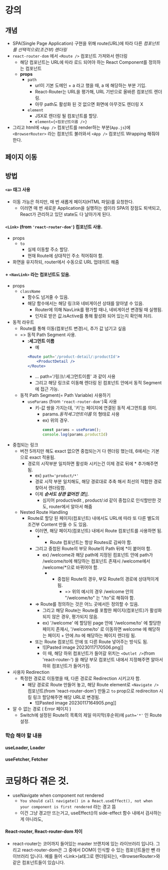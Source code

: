 # 강의
## 개념
- SPA(Single Page Application) 구현을 위해 route(URL)에 따라 다른 *컴포넌트를 선택적으로(조건부) 렌더링*
- `react-router-dom` 에서 `<Route />` 컴포넌트 가져와서 렌더링
	- 해당 컴포넌트는 URL에 따라 로드 되어야 하는 React Component를 정의하는 컴포넌트
	- **props**
		- `path`
			- url이 기본 도메인 + a 라고 했을 때, a 에 해당하는 부분 기입.
			- React-Router는 URL을 평가해, URL 기반으로 올바른 컴포넌트 렌더링.
			- 아무 path도 활성화 된 것 없으면 화면에 아무것도 렌더링 X
		- `element`
			- JSX로 렌더링 될 컴포넌트를 할당.
			- `element={<컴포넌트이름 />}`
- 그리고 html에 `<App />` 컴포넌트를 render하는 부분(`App.js`)에 `<BrowserRouter>` 라는 컴포넌트 불러와서  `<App />` 컴포넌트 Wrapping 해줘야 한다.
## 페이지 이동
## 방법
#### `<a>` 태그 사용
- 이동 가능은 하지만, 매 번 새롭게 페이지(HTML 파일)를 요청한다.
	- 이러면 매 번 새로운 Application을 실행하는 셈이라 SPA의 장점도 퇴색되고, React가 관리하고 있던 state도 다 날아가게 된다.
#### `<Link>` (from `'react-router-dom'`) 컴포넌트 사용.
- props
	- `to`
		- 실제 이동할 주소 할당.
		- 현재 Route에 상대적인 주소 적어줘야 함.
- 화면을 유지하되, router에서 수동으로 URL 업데이트 해줌
#### + `<NavLink>` 라는 컴포넌트도 있음.
- props
	- `className`
		- 함수도 넘겨줄 수 있음.
		- 해당 함수에서는 해당 링크와 네비게이션 상태를 알아낼 수 있음.
			- Router에 의해 NavLink를 평가할 때나, 네비게이션 변경될 때 실행됨.
			- 인자로 받은 값.isActive를 통해 활성화 되어 있는지 확인해 처리.
- 동적 라우트
	- Route를 통해 이동(컴포넌트 변경)시, 추가 값 넘기고 싶음
	- => 동적 Path Segment 사용.
		- **:세그먼트 이름**
			- 예 
			 ```jsx
			 <Route path='/product-detail/:productId'>
				 <ProductDetail />
			 </Route>
			```
			- ... path='/링크/:세그먼트이름' 과 같이 사용
			- 그리고 해당 링크로 이동해 렌더링 된 컴포넌트 안에서 동적 Segment에 접근 가능.
	- 동적 Path Segment(= Path Variable) 사용하기
		- `useParams` (from `'react-router-dom'`)훅 사용
			- 키-값 쌍을 가지는데, '키'는  페이지에 연결된 동적 세그먼트를 의미.
				- params.*동적세그먼트이름* 의 형태로 사용
				- ex) 위의 경우. 
					```jsx
					const params = useParam();
					console.log(params.productId) 
					```
- 중첩되는 링크
	- 버전 5까지만 해도 exact 없으면 중첩되는거 다 렌더링 했는데, 6에서는 기본으로 exact 적용됨. 
		- 경로의 시작부분 일치하면 활성화 시키는건 이제 경로 뒤에 * 추가해주면 됨.
			- ex) `path='product/*'`
			- 경로 시작 부분 일치해도, 해당 경로대로 추축 해서 최선의 적합한 경로 찾아서 렌더링함.
			- 이제 ***순서도 상관 없어진 것***임.
				- 심지어 product/edit , product/:id 같이 중첩으로 인식할만한 것도, router에서 알아서 해줌
	- Nested Route Handling
		- Route로 할당 된 페이지(컴포넌트) 내에서도 URL에 따라 또 다른 별도의 조건부 Content 만들 수 도 있음.
			- 이러면, 해당 페이지(컴포넌트) 내에서 Route 컴포넌트를 사용하면 됨.
				- + Route 컴포넌트는 항상 Routes로 감싸야 함.
			- 그리고 중첩된 Route의 부모 Route의 Path 뒤에 \*이 붙어야 함.
				- ex) /welcome과 해당 path에 지정된 컴포넌트 안에 path가 /welcome/to에 해당하는 컴포넌트 존재시 /welcome에서 /welcome/*으로 바뀌어야 함.
					- + 중첩된 Route의 경우, 부모 Route의 경로에 상대적이게 됨.
						- => 위의 예시의 경우 /welcome 안의 "/welcome/to" 는 "/to"로 해줘야 함.
			- => Route를 정의하는 것은 어느 곳에서든 정의할 수 있음.
				- 그리고 해당 Route는 Route를 포함한 페이지(컴포넌트)가 활성화 되지 않은 경우, 평가되지 않음.
				- ex) '/welcome' 에 할당된 page 안에 '/welcome/to' 에 할당한 페이지 존재시, '/welcome/to' 로 이동하면 welcome 에 해당하는 페이지 + 안에 /to 에 해당하는 페이지 렌더링 됨.
			- 또는 Route 컴포넌트 안에 또 다른 Route 넣어주는 방식도 됨.
				- ![[Pasted image 20230117170506.png]]
				- 이 때, 해당 하위 컴포넌트가 들어갈 위치는 `<Outlet />`(from 'react-router-') 을 해당 부모 컴포넌트 내에서 지정해주면 알아서 하위 컴포넌트가 들어가짐.
- 사용자 Redirection
	- 특정한 경로로 이동했을 때, 다른 경로로 Redirection 시키고자 함.
		- 해당 경로로 Route 만들어 놓고, 해당 Route element로  `<Navigate />` 컴포넌트(from 'react-router-dom') 만들고 `to` prop으로 redireciton 시킬 링크 할당해주면 해당 URL로 변경됨.
			- ![[Pasted image 20230117164905.png]]
- 알 수 없는 경로 ( Error 페이지 )
	- Switch에 설정된 Route의 목록의 제일 마지막(후순위)에 `path='*'` 인 Route 설정.
### 학습 해야 할 내용
#### useLoader, Loader
#### useFetcher, Fetcher
# 코딩하다 겪은 것.
- useNavigate when component not rendered
	- `You should call navigate() in a React.useEffect(), not when your component is first rendered` 라는 경고 뜸
	- 이건 그냥 경고만 뜨는거고, useEffect()의 side-effect 함수 내에서 검사하는게 아니라도, 
#### React-router, React-router-dom 차이
- react-router는 코어까지 들어있는 master 브랜치에 있는 라이브러리 입니다.
그리고 react-router-dom은 그 중에서 DOM이 인식할 수 있는 컴포넌트들만 뺀 라이브러리 입니다. 예를 들어 \<Link\>(a태그로 렌더링되는), \<BrowserRouter\>와 같은 컴포넌트들이 있습니다.
